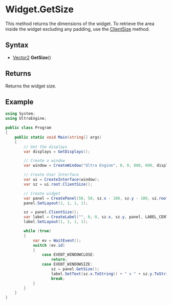 # Widget.GetSize

This method returns the dimensions of the widget. To retrieve the area inside the widget excluding any padding, use the [ClientSize](Widget_ClientSize.md) method.

## Syntax

- [Vector2](iVec2.md) **GetSize**()

## Returns

Returns the widget size.

## Example

```csharp
using System;
using UltraEngine;

public class Program
{
    public static void Main(string[] args)
    {
        // Get the displays
        var displays = GetDisplays();

        // Create a window
        var window = CreateWindow("Ultra Engine", 0, 0, 800, 600, displays[0], WINDOW_TITLEBAR | WINDOW_RESIZABLE);

        // Create User Interface
        var ui = CreateInterface(window);
        var sz = ui.root.ClientSize();

        // Create widget
        var panel = CreatePanel(50, 50, sz.x - 100, sz.y - 100, ui.root, PANEL_BORDER);
        panel.SetLayout(1, 1, 1, 1);

        sz = panel.ClientSize();
        var label = CreateLabel("", 0, 0, sz.x, sz.y, panel, LABEL_CENTER | LABEL_MIDDLE);
        label.SetLayout(1, 1, 1, 1);

        while (true)
        {
            var ev = WaitEvent();
            switch (ev.id)
            {
                case EVENT_WINDOWCLOSE:
                    return;
                case EVENT_WINDOWSIZE:
                    sz = panel.GetSize();
                    label.SetText(sz.x.ToString() + " x " + sz.y.ToString());
                    break;
            }
        }
    }
}
```